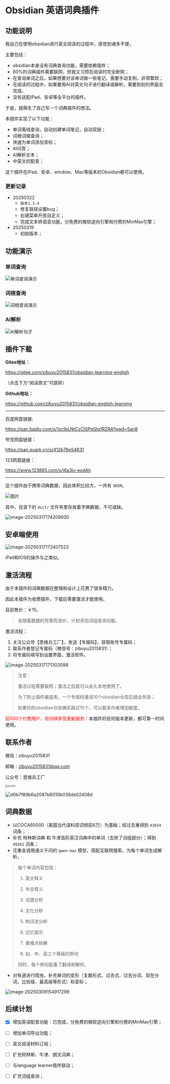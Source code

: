 # Obsidian 英语词典插件

## 功能说明

我自己在使用obsidian进行英文阅读的过程中，感觉到诸多不便，

主要包括：

- obsidian本身没有词典查询功能，需要依赖插件；
- 80%的词典插件需要联网，但我又习惯在阅读时完全断网；
- 在查询单词之后，如果想要对该单词做一些笔记，需要手动复制，非常繁琐；
- 在阅读的过程中，如果要用AI对英文句子进行翻译或解析，需要到别的界面去完成。
- 没有适配iPad、安卓等全平台的插件。

于是，就萌生了自己写一个词典插件的想法。

本插件实现了以下功能：

- 单词离线查询，自动创建单词笔记，自动双链；
- 词根词缀查询；
- 快速为单词添加音标；
- AI问答；
- AI解析文本；
- 中英文的配音；

这个插件在iPad、安卓、window、Mac等版本的Obsidian都可以使用。

### 更新记录



- 20250322
  - `版本1.3.4`
  - 修复路径设置bug；
  - 右键菜单开放自定义；
  - 完成文本转语音功能，分免费的微软逆向引擎和付费的MinMax引擎；
- 20250319
  - 初始版本；

## 功能演示

### 单词查询

![单词查询演示](assets/README/单词查询演示.gif)

### 词根查询

![词根查询演示](assets/README/词根查询演示.gif)

### AI解析

![AI解析句子](assets/README/AI解析句子.gif)

## 插件下载

**Gitee地址：**

https://gitee.com/zibuyu2015831/obsidian-learning-english

（点击下方“阅读原文”可跳转）

**Github地址：**

https://github.com/zibuyu2015831/obsidian-english-learning

---

百度网盘链接:

https://pan.baidu.com/s/1zcIbLNtCzClSPqSIq1RZRA?pwd=5an8

夸克网盘链接：

https://pan.quark.cn/s/412b78e54631

123网盘链接：

https://www.123865.com/s/j6a3jv-eodAh

---

这个插件由于携带词典数据，因此体积比较大，一共有 `365M`。

![图片](assets/README/640.webp)

其中，目录下的 `dict/` 文件夹里存放着字典数据，不可或缺。

![image-20250317174209930](assets/README/image-20250317174209930.png)

## 安卓端使用

![image-20250317172407523](assets/README/image-20250317172407523.png)

iPad和IOS的操作与之类似。

## 激活流程

由于本插件的词典数据在整理和设计上花费了很多精力，

因此本插件为收费插件，下载后需要激活才能使用。

目前售价：￥15。

> 会随着数据的完善而涨价，计划添加词组查询功能。

激活流程：

1. 关注公众号【思维兵工厂】，发送【专属码】，获取账号专属码；
2. 联系作者登记专属码（微信号：zibuyu2015831）；
3. 将专属码填写到设置界面，激活软件。

![image-20250317171303098](assets/README/image-20250317171303098.png)

> 注意：
>
> 激活过程需要联网；激活之后就可以永久本地使用了。
>
> 为了防止插件被盗卖，一个专属码激活10个obsidian仓库后就会失效；
>
> 如果你的obsidian仓库确实超过10个，可以联系作者增加额度。

<span style='color:red'>前500个付费用户，将持续享受更新服务</span>：本插件的任何版本更新，都可第一时间使用。


## 联系作者

微信：zibuyu2015831

邮箱：zibuyu2015831@qq.com

公众号：思维兵工厂

<img src="assets/README/wechat.jpg" alt="wechat" style="zoom:50%;" />

![d0b7f89b6a2087b6010b036de02408d](assets/README/d0b7f89b6a2087b6010b036de02408d.jpg)


## 词典数据

- 以COCA60000（美国当代语料库词频前6万）为基础；经过去重得到 `41654` 词条；
- 补充 柯林斯词典 和 牛津高阶英汉词典中的单词（去除了词组部分）；得到 `49261` 词条；
- 花重金调用通义千问的 `qwen-max` 模型，搭配互联网搜索，为每个单词生成解析，

> 每个单词内容包括：
>
> 1. 英文释义
>
> 2. 中文释义
>
> 3. 词源分析
>
> 4. 文化分析
>
> 5. 构词法分析
>
> 6. 记忆提示
>
> 7. 重难点拆解
>
> 8. 初、中、高三个等级的例句
>
> 同时，每个例句配备了翻译和解析。

- 对有道进行爬虫，补充单词的变形（复数形式、过去式、过去分词、现在分词、比较级、最高级等形式）和音标；



![image-20250309154917299](assets/README/image-20250309154917299.png)



## 后续计划

- [x] 增加英语配音功能：已完成，分免费的微软逆向引擎和付费的MinMax引擎；
- [ ] 增加单词导出功能；
- [ ] 英文阅读材料订阅；
- [ ] 扩充柯林斯、牛津、朗文词典；
- [ ] 与language learner插件联动；
- [ ] 扩充词组查询；





